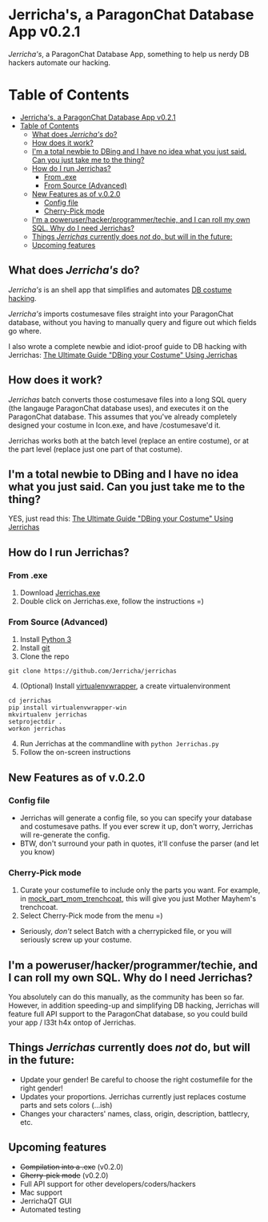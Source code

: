 # Jerricha's, a ParagonChat Database App v0.2.1
*Jerricha's*, a ParagonChat Database App, something to help us nerdy DB hackers automate our hacking.
# Table of Contents
<!-- TOC depth:6 withLinks:1 updateOnSave:1 orderedList:0 -->

- [Jerricha's, a ParagonChat Database App v0.2.1](#jerrichas-a-paragonchat-database-app-v021)
- [Table of Contents](#table-of-contents)
	- [What does *Jerricha's* do?](#what-does-jerrichas-do)
	- [How does it work?](#how-does-it-work)
	- [I'm a total newbie to DBing and I have no idea what you just said. Can you just take me to the thing?](#im-a-total-newbie-to-dbing-and-i-have-no-idea-what-you-just-said-can-you-just-take-me-to-the-thing)
	- [How do I run Jerrichas?](#how-do-i-run-jerrichas)
		- [From .exe](#from-exe)
		- [From Source (Advanced)](#from-source-advanced)
	- [New Features as of v.0.2.0](#new-features-as-of-v020)
		- [Config file](#config-file)
		- [Cherry-Pick mode](#cherry-pick-mode)
	- [I'm a poweruser/hacker/programmer/techie, and I can roll my own SQL. Why do I need Jerrichas?](#im-a-poweruserhackerprogrammertechie-and-i-can-roll-my-own-sql-why-do-i-need-jerrichas)
	- [Things *Jerrichas* currently does *not* do, but will in the future:](#things-jerrichas-currently-does-not-do-but-will-in-the-future)
	- [Upcoming features](#upcoming-features)
<!-- /TOC -->

## What does *Jerricha's* do?
*Jerricha's* is an shell app that simplifies and automates [DB costume hacking](http://www.cohtitan.com/forum/index.php/topic,11076.0.html).

*Jerricha's* imports costumesave files straight into your ParagonChat database, without you having to manually query and figure out which fields go where.

I also wrote a complete newbie and idiot-proof guide to DB hacking with Jerrichas: [The Ultimate Guide "DBing your Costume" Using Jerrichas](docs/guide-to-jerrichas.md)

## How does it work?
*Jerrichas* batch converts those costumesave files into a long SQL query (the langauge ParagonChat database uses), and executes it on the ParagonChat database. This assumes that you've already completely designed your costume in Icon.exe, and have /costumesave'd it.

Jerrichas works both at the batch level (replace an entire costume), or at the part level (replace just one part of that costume).

## I'm a total newbie to DBing and I have no idea what you just said. Can you just take me to the thing?
YES, just read this: [The Ultimate Guide "DBing your Costume" Using Jerrichas](docs/guide-to-jerrichas.md)

## How do I run Jerrichas?

### From .exe
1. Download [Jerrichas.exe](https://github.com/Jerricha/jerrichas/raw/master/dist/Jerrichas.exe)
2. Double click on Jerrichas.exe, follow the instructions =)

### From Source (Advanced)

1. Install [Python 3](https://www.python.org/downloads/)
2. Install [git](https://msysgit.github.io/)
3. Clone the repo
```
git clone https://github.com/Jerricha/jerrichas
```
4. (Optional) Install [virtualenvwrapper](https://pypi.python.org/pypi/virtualenvwrapper-win), a create virtualenvironment
```
cd jerrichas
pip install virtualenvwrapper-win
mkvirtualenv jerrichas
setprojectdir .
workon jerrichas
```
4. Run Jerrichas at the commandline with
```python Jerrichas.py```
5. Follow the on-screen instructions

## New Features as of v.0.2.0
### Config file
* Jerrichas will generate a config file, so you can specify your database and costumesave paths. If you ever screw it up, don't worry, Jerrichas will re-generate the config.
* BTW, don't surround your path in quotes, it'll confuse the parser (and let you know)

### Cherry-Pick mode
1. Curate your costumefile to include only the parts you want. For example, in [mock_part_mom_trenchcoat](testing/data/mock_part_mom_trenchcoat), this will give you just Mother Mayhem's trenchcoat.
2. Select Cherry-Pick mode from the menu =)
* Seriously, *don't* select Batch with a cherrypicked file, or you will seriously screw up your costume.

## I'm a poweruser/hacker/programmer/techie, and I can roll my own SQL. Why do I need Jerrichas?
You absolutely can do this manually, as the community has been so far. However, in addition speeding-up and simplifying DB hacking, Jerrichas will feature full API support to the ParagonChat database, so you could build your app / l33t h4x ontop of Jerrichas.


## Things *Jerrichas* currently does *not* do, but will in the future:
* Update your gender! Be careful to choose the right costumefile for the right gender!
* Updates your proportions. Jerrichas currently just replaces costume parts and sets colors (...ish)
* Changes your characters' names, class, origin, description, battlecry, etc.

## Upcoming features
* ~~Compilation into a .exe~~ (v0.2.0)
* ~~Cherry-pick mode~~ (v0.2.0)
* Full API support for other developers/coders/hackers
* Mac support
* JerrichaQT GUI
* Automated testing
